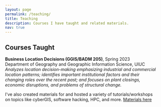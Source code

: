 ```yaml
---
layout: page
permalink: /teaching/
title: Teaching
description: Courses I have taught and related materials.
nav: true
---
```


## Courses Taught

**Business Location Decisions (GGIS/BADM 205)**, Spring 2023  
Department of Geography and Geographic Information Science, UIUC  
*Analyzes location decision-making emphasizing industrial and commercial location patterns; identifies important institutional factors and their changing roles over the recent past; and focuses on plant closings, economic disruptions, and problems of structural change.*  


I've also created materials for and hosted a variety of tutorials/workshops on topics like cyberGIS, software hacking, HPC, and more. [Materials here](/code/#edu)